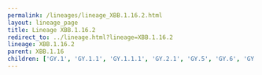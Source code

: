 ```yaml
---
permalink: /lineages/lineage_XBB.1.16.2.html
layout: lineage_page
title: Lineage XBB.1.16.2
redirect_to: ../lineage.html?lineage=XBB.1.16.2
lineage: XBB.1.16.2
parent: XBB.1.16
children: ['GY.1', 'GY.1.1', 'GY.1.1.1', 'GY.2.1', 'GY.5', 'GY.6', 'GY.7', 'GY.8', 'GY.9', 'XBB.1.16.2']
---
```

